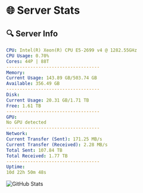# 🌐 Server Stats
## 🔍 Server Info
```yaml
CPU: Intel(R) Xeon(R) CPU E5-2699 v4 @ 1282.55GHz
CPU Usage: 0.70%
Cores: 44P | 88T
-----------------------------------
Memory:
Current Usage: 143.89 GB/503.74 GB
Available: 356.49 GB
-----------------------------------
Disk:
Current Usage: 20.31 GB/1.71 TB
Free: 1.61 TB
-----------------------------------
GPU:
No GPU detected
-----------------------------------
Network:
Current Transfer (Sent): 171.25 MB/s
Current Transfer (Received): 2.28 MB/s
Total Sent: 107.84 TB
Total Received: 1.77 TB
-----------------------------------
Uptime:
10d 22h 50m 48s
```
![GitHub Stats](https://img.shields.io/badge/Updated-2025-02-18_21:34:06-blue)